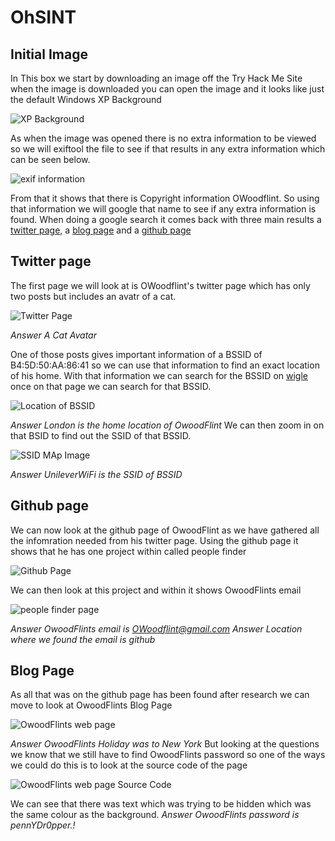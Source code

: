 # OhSINT

## Initial Image
In This box we start by downloading an image off the Try Hack Me Site when the image is downloaded you can open the image and it looks like just the default Windows XP Background

![XP Background](https://github.com/tigercub-co/TryHackMe/blob/master/OhSINT/images/WindowsXP.jpg)

As when the image was opened there is no extra information to be viewed so we will exiftool the file to see if that results in any extra information which can be seen below.

![exif information](https://github.com/tigercub-co/TryHackMe/blob/master/OhSINT/images/exif.JPG)

From that it shows that there is Copyright information OWoodflint. So using that information we will google that name to see if any extra information is found. When doing a google search it comes back with three main results a [twitter page,](https://twitter.com/owoodflint?lang=en) a [blog page](https://oliverwoodflint.wordpress.com/author/owoodflint/) and a [github page](https://github.com/OWoodfl1nt)

## Twitter page

The first page we will look at is OWoodflint's twitter page which has only two posts but includes an avatr of a cat.

![Twitter Page](https://github.com/tigercub-co/TryHackMe/blob/master/OhSINT/images/twitter.JPG)

*Answer A Cat Avatar*

One of those posts gives important information of a BSSID of B4:5D:50:AA:86:41 so we can use that information to find an exact location of his home.
With that information we can search for the BSSID on [wigle](https://wigle.net/) once on that page we can search for that BSSID.

![Location of BSSID](https://github.com/tigercub-co/TryHackMe/blob/master/OhSINT/images/BSSID.JPG)

*Answer London is the home location of OwoodFlint*
We can then zoom in on that BSID to find out the SSID of that BSSID.

![SSID MAp Image](https://github.com/tigercub-co/TryHackMe/blob/master/OhSINT/images/SSID.JPG)

*Answer UnileverWiFi is the SSID of BSSID*

## Github page
We can now look at the github page of OwoodFlint as we have gathered all the infomration needed from his twitter page. Using the github page it shows that he has one project within called people finder

![Github Page](https://github.com/tigercub-co/TryHackMe/blob/master/OhSINT/images/GithubPage.JPG)

We can then look at this project and within it shows OwoodFlints email

![people finder page](https://github.com/tigercub-co/TryHackMe/blob/master/OhSINT/images/Github.JPG)

*Answer OwoodFlints email is OWoodflint@gmail.com*
*Answer Location where we found the email is github*

## Blog Page
As all that was on the github page has been found after research we can move to look at OwoodFlints Blog Page

![OwoodFlints web page](https://github.com/tigercub-co/TryHackMe/blob/master/OhSINT/images/Blog.JPG) 

*Answer OwoodFlints Holiday was to New York*
But looking at the questions we know that we still have to find OwoodFlints password so one of the ways we could do this is to look at the source code of the page

![OwoodFlints web page Source Code](https://github.com/tigercub-co/TryHackMe/blob/master/OhSINT/images/password.JPG)

We can see that there was text which was trying to be hidden which was the same colour as the background.
*Answer OwoodFlints password is pennYDr0pper.!*
